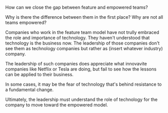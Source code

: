 How can we close the gap between feature and empowered teams?

Why is there the difference between them in the first place? Why are not all teams empowered?

Companies who work in the feature team model have not trully embraced the role and importance of technology. They haven't understood that technology is the business now. The leadership of those companies don't see them as technology companies but rather as (insert whatever industry) company.

The leadership of such companies does appreciate what innovavite companies like Netflix or Tesla are doing, but fail to see how the lessons can be applied to their business.

In some cases, it may be the fear of technology that's behind resistance to a fundamental change.

Ultimately, the leadership must understand the role of technology for the company to move toward the empowered model.